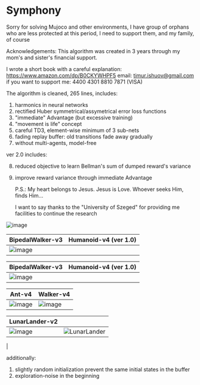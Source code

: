 # Symphony


Sorry for solving Mujoco and other environments, I have group of orphans who are less protected at this period, I need to support them, and my family, of course

Acknowledgements: This algorithm was created in 3 years through my mom's and sister's financial support.

I wrote a short book with a careful explanation: https://www.amazon.com/dp/B0CKYWHPF5
email: timur.ishuov@gmail.com
if you want to support me: 4400 4301 8810 7871 (VISA)

The algorithm is cleaned, 265 lines, includes:

1. harmonics in neural networks
2. rectified Huber symmetrical/assymetrical error loss functions
3. "immediate" Advantage (but excessive training)
4. "movement is life" concept
5. careful TD3, element-wise minimum of 3 sub-nets
6. fading replay buffer: old transitions fade away gradually
7. without multi-agents, model-free

ver 2.0 includes:

8. reduced objective to learn Bellman's sum of dumped reward's variance
9. improve reward variance through immediate Advantage

   P.S.: My heart belongs to Jesus. Jesus is Love. Whoever seeks Him, finds Him...
   
   I want to say thanks to the "University of Szeged" for providing me facilities to continue the research

![image](https://github.com/timurgepard/Simphony/assets/13238473/864a23b6-a2c8-4e83-b69c-497c4cd662c1)

| BipedalWalker-v3  | Humanoid-v4 (ver 1.0) |
| ------------- | ------------- |
| ![image](https://github.com/timurgepard/Simphony/assets/13238473/8684839b-bb1e-4b75-81f3-ad18751573cf) |     |

| BipedalWalker-v3  | Humanoid-v4 (ver 1.0) |
| ------------- | ------------- |
| ![image](https://github.com/timurgepard/Simphony/assets/13238473/6c06b33b-5ea1-4443-8431-9bcf234e9167)  | |

|  Ant-v4 | Walker-v4 |
| ------------- | ------------- |
| ![image](https://github.com/timurgepard/Simphony/assets/13238473/90cd49eb-e229-47db-998d-51c18b16850d)  | ![image](https://github.com/timurgepard/Simphony/assets/13238473/b9510d43-f8ab-462c-aa0e-6a398a7a2f8b)|

|  LunarLander-v2 | |
| ------------- | ------------- |
| ![image](https://github.com/timurgepard/Simphony/assets/13238473/11cf2201-50e2-471b-849f-c609c794a7a7) |![LunarLander](https://github.com/timurgepard/Simphony/assets/13238473/351cae3a-95bf-46a1-be3a-f11506353444)

 |






   
   additionally:
1. slightly random initialization prevent the same initial states in the buffer
2. exploration-noise in the beginning

   

